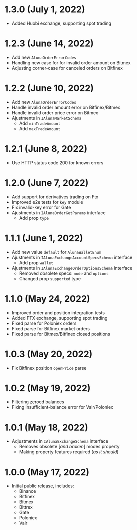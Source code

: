 # 1.3.0 (July 1, 2022)

 - Added Huobi exchange, supporting spot trading

# 1.2.3 (June 14, 2022)

 - Add new `AlunaOrderErrorCodes`
 - Handling new case for for invalid order amount on Bitmex
 - Adjusting corner-case for canceled orders on Bitfinex

# 1.2.2 (June 10, 2022)

 - Add new `AlunaOrderErrorCodes`
 - Handle invalid order amount error on Bitfinex/Bitmex
 - Handle invalid order price error on Bitmex
 - Ajustments in `IAlunaMarketSchema`
   - Add `minTradeAmount`
   - Add `maxTradeAmount`

# 1.2.1 (June 8, 2022)

 - Use HTTP status code 200 for known errors

# 1.2.0 (June 7, 2022)

 - Add support for derivatives trading on Ftx
 - Improved e2e tests for `key` module
 - Fix invalid-key error for Gate
 - Ajustments in `IAlunaOrderGetParams` interface
   - Add prop `type`

# 1.1.1 (June 1, 2022)

 - Add new value `default` for `AlunaWalletEnum`
 - Ajustments in `IAlunaExchangeAccountSpecsSchema` interface
   - Add prop `wallet`
 - Ajustments in `IAlunaExchangeOrderOptionsSchema` interface
   - Removed obsolete specs: `mode` and `options`
   - Changed prop `supported` type

# 1.1.0 (May 24, 2022)

 - Improved order and position integration tests
 - Added FTX exchange, supporting spot trading
 - Fixed parse for Poloniex orders
 - Fixed parse for Bitfinex market orders
 - Fixed parse for Bitmex/Bitfinex closed positions

# 1.0.3 (May 20, 2022)

 - Fix Bitfinex position `openPrice` parse

# 1.0.2 (May 19, 2022)

 - Filtering zeroed balances
 - Fixing insufficient-balance error for Valr/Poloniex

# 1.0.1 (May 18, 2022)

 - Adjustments in `IAlunaExchangeSchema` interface
   - Removes obsolete [*and broken*] modes property
   - Making property features required (*as it should*)

# 1.0.0 (May 17, 2022)

 - Initial public release, includes:
   - Binance
   - Bitfinex
   - Bitmex
   - Bittrex
   - Gate
   - Poloniex
   - Valr

